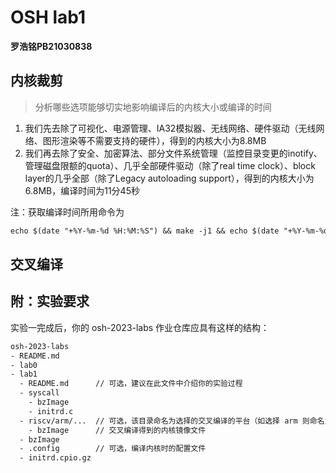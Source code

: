 # OSH lab1
**罗浩铭PB21030838**

## 内核裁剪
> 分析哪些选项能够切实地影响编译后的内核大小或编译的时间


1. 我们先去除了可视化、电源管理、IA32模拟器、无线网络、硬件驱动（无线网络、图形渲染等不需要支持的硬件），得到的内核大小为8.8MB
2. 我们再去除了安全、加密算法、部分文件系统管理（监控目录变更的inotify、管理磁盘限额的quota）、几乎全部硬件驱动（除了real time clock）、block layer的几乎全部（除了Legacy autoloading support），得到的内核大小为6.8MB，编译时间为11分45秒
  

注：获取编译时间所用命令为
```txt
echo $(date "+%Y-%m-%d %H:%M:%S") && make -j1 && echo $(date "+%Y-%m-%d %H:%M:%S")
```



## 交叉编译















## 附：实验要求
实验一完成后，你的 osh-2023-labs 作业仓库应具有这样的结构：

```txt
osh-2023-labs
- README.md
- lab0
- lab1
  - README.md      // 可选，建议在此文件中介绍你的实验过程
  - syscall
    - bzImage
    - initrd.c
  - riscv/arm/...  // 可选，该目录命名为选择的交叉编译的平台（如选择 arm 则命名为 arm）
    - bzImage      // 交叉编译得到的内核镜像文件
  - bzImage
  - .config        // 可选，编译内核时的配置文件
  - initrd.cpio.gz
```









